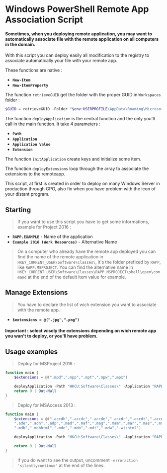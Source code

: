 # Windows PowerShell Remote App Association Script
#### Sometimes, when you deploying remote application, you may want to automatically associate file with the remote application on all computers in the domain.

With this script you can deploy easily all modification to the registry to associate automatically your file with your remote app.

These functions are native :

- __`New-Item`__ 
- __`New-ItemProperty`__ 

The function `retrieveGUID` get the folder with the proper GUID in `Workspaces` folder : 

```PowerShell
$GUID = retrieveGUID -Folder "$env:USERPROFILE\AppData\Roaming\Microsoft\Workspaces"
```

The function `deployApplication` is the central function and the only you'll call in the main function. It take 4 parameters :

- __`Path`__ 
- __`Application`__ 
- __`Application Value`__ 
- __`Extension`__ 

The function `initApplication` create keys and initialize some item.

The function `deployExtensions` loop through the array to associate the extensions to the remoteapp.

This script, at first is created in order to deploy on many Windows Server in production through GPO, also fix when you have problem with the icon of your distant program.

## Starting 
> If you want to use this script you have to get some informations, example for Project 2016 :

- __`RAPP.EXAMPLE`__ - Name of the application
- __`Example 2016 (Work Resources)`__ - Alternative Name 

> On a computer who already have the remote app deployed you can find the name of the remote application in `HKEY_CURRENT_USER\Software\Classes\`, it's the folder prefixed by `RAPP`, like `RAPP.MSPROJECT`.
You can find the alternative name in `HKEY_CURRENT_USER\Software\Classes\RAPP.MSPROJECT\shell\open\command` at the end of the default item value for example.

## Manage Extensions
> You have to declare the list of wich extension you want to associate with the remote app. 

- __`$extensions = @(".jpg",".png")`__

#### Important : select wisely the extensions depending on wich remote app you wan't to deploy, or you'll have problem.

## Usage examples 
> Deploy for MSProject 2016 : 

```PowerShell
function main {
    $extensions = @(".mpd",".mpp",".mpt",".mpw",".mpx")

    deployApplication -Path "HKCU:Software\Classes\" -Application "RAPP.MSPROJECT" -ApplicationValue "Project 2016 (Work Resources)" -Extension $extensions
    return 0 | Out-Null 
}
```
> Deploy for MSAccess 2013 :

```PowerShell
function main {
    $extensions = @(".accdb",".accdc",".accde",".accdr",".accdt",".accdu",".accdw", `
    ".ade",".adn",".adp",".mad",".maf",".mag",".mam",".mar",".mas",".mau",".mav",".maw", `
    ".mdb",".mdbhtml",".mde",".mdn",".mdt",".mdw",".wizhtml")

    deployApplication -Path "HKCU:Software\Classes\" -Application "RAPP.MSACCESS" -ApplicationValue "Access 2013 (Work Resources)" -Extension $extensions

    return 0 | Out-Null 
}
```

> If you do want to see the output, uncomment `-erroraction 'silentlycontinue'` at the end of the lines.